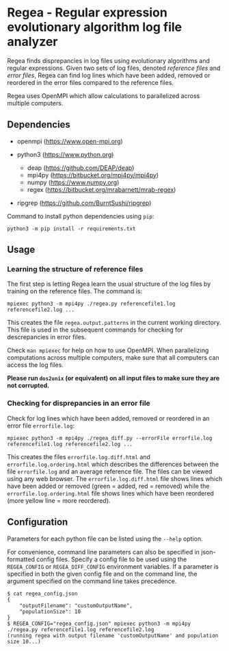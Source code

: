 # Regea - Regular expression evolutionary algorithm log file analyzer

Regea finds disprepancies in log files using evolutionary algorithms and regular expressions. Given two sets of log files, denoted *reference files* and *error files*, Regea can find log lines which have been added, removed or reordered in the error files compared to the reference files.

Regea uses OpenMPI which allow calculations to parallelized across multiple computers.


## Dependencies

* openmpi (https://www.open-mpi.org)

* python3 (https://www.python.org)
    * deap (https://github.com/DEAP/deap)
    * mpi4py (https://bitbucket.org/mpi4py/mpi4py)
    * numpy (https://www.numpy.org)
    * regex (https://bitbucket.org/mrabarnett/mrab-regex)

* ripgrep (https://github.com/BurntSushi/ripgrep)

Command to install python dependencies using `pip`:
```
python3 -m pip install -r requirements.txt
```

## Usage

### Learning the structure of reference files

The first step is letting Regea learn the usual structure of the log files by training on the reference files. The command is:
```
mpiexec python3 -m mpi4py ./regea.py referencefile1.log referencefile2.log ...
```
This creates the file `regea.output.patterns` in the current working directory. This file is used in the subsequent commands for checking for descrepancies in error files.

Check `man mpiexec` for help on how to use OpenMPI. When parallelizing computations across multiple computers, make sure that all computers can access the log files.

**Please run `dos2unix` (or equivalent) on all input files to make sure they are not corrupted.**

### Checking for disprepancies in an error file
Check for log lines which have been added, removed or reordered in an error file `errorfile.log`:
```
mpiexec python3 -m mpi4py ./regea_diff.py --errorFile errorfile.log referencefile1.log referencefile2.log ...
```
This creates the files `errorfile.log.diff.html` and `errorfile.log.ordering.html` which describes the differences between the file `errorfile.log` and an average reference file. The files can be viewed using any web browser. The `errorfile.log.diff.html` file shows lines which have been added or removed (green = added, red = removed) while the `errorfile.log.ordering.html` file shows lines which have been reordered (more yellow line = more reordered).

## Configuration

Parameters for each python file can be listed using the `--help` option.

For convenience, command line parameters can also be specified in json-formatted config files. Specify a config file to be used using the `REGEA_CONFIG` or `REGEA_DIFF_CONFIG` environment variables. If a parameter is specified in both the given config file and on the command line, the argument specified on the command line takes precedence.

```
$ cat regea_config.json
{
    "outputFilename": "customOutputName",
    "populationSize": 10
}
$ REGEA_CONFIG="regea_config.json" mpiexec python3 -m mpi4py ./regea.py referencefile1.log referencefile2.log
(running regea with output filename 'customOutputName' and population size 10...)
```

